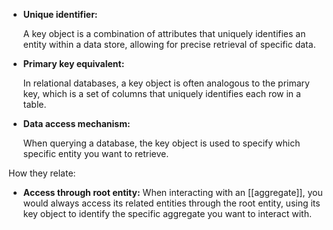 

- **Unique identifier:**
    
    A key object is a combination of attributes that uniquely identifies an entity within a data store, allowing for precise retrieval of specific data. 
    
- **Primary key equivalent:**
    
    In relational databases, a key object is often analogous to the primary key, which is a set of columns that uniquely identifies each row in a table. 
    
- **Data access mechanism:**
    
    When querying a database, the key object is used to specify which specific entity you want to retrieve. 
    

How they relate:

- **Access through root entity:** When interacting with an [[aggregate]], you would always access its related entities through the root entity, using its key object to identify the specific aggregate you want to interact with.